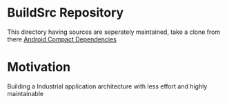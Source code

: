 # **BuildSrc** Repository
 This directory having sources are seperately maintained, take a clone from there [Android Compact Dependencies](https://github.com/merlinJeyakumar/android-compact-dependencies.git)

# Motivation
Building a Industrial application architecture with less effort and highly maintainable